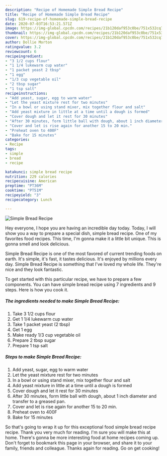 ```yaml
---
description: "Recipe of Homemade Simple Bread Recipe"
title: "Recipe of Homemade Simple Bread Recipe"
slug: 619-recipe-of-homemade-simple-bread-recipe
date: 2020-07-03T16:53:21.571Z
image: https://img-global.cpcdn.com/recipes/21b120daf953c0be/751x532cq70/simple-bread-recipe-recipe-main-photo.jpg
thumbnail: https://img-global.cpcdn.com/recipes/21b120daf953c0be/751x532cq70/simple-bread-recipe-recipe-main-photo.jpg
cover: https://img-global.cpcdn.com/recipes/21b120daf953c0be/751x532cq70/simple-bread-recipe-recipe-main-photo.jpg
author: Dollie Morton
ratingvalue: 3.2
reviewcount: 6
recipeingredient:
- "3 1/2 cups flour"
- "1 1/4 lukewarm cup water"
- "1 packet yeast 2 tbsp"
- "1 egg"
- "1/3 cup vegetable oil"
- "2 tbsp sugar"
- "1 tsp salt"
recipeinstructions:
- "Add yeast, sugar, egg to warm water"
- "Let the yeast mixture rest for two minutes"
- "In a bowl or using stand mixer, mix together flour and salt"
- "Add yeast mixture in little at a time until a dough is formed"
- "Cover dough and let it rest for 30 minutes"
- "After 30 minutes, form little ball with dough, about 1 inch diameter and transfer to a greased pan."
- "Cover and let is rise again for another 15 to 20 min."
- "Preheat oven to 400F"
- "Bake for 15 minutes"
categories:
- Recipe
tags:
- simple
- bread
- recipe

katakunci: simple bread recipe 
nutrition: 229 calories
recipecuisine: American
preptime: "PT36M"
cooktime: "PT51M"
recipeyield: "3"
recipecategory: Lunch

---
```



![Simple Bread Recipe](https://img-global.cpcdn.com/recipes/21b120daf953c0be/751x532cq70/simple-bread-recipe-recipe-main-photo.jpg)

Hey everyone, I hope you are having an incredible day today. Today, I will show you a way to prepare a special dish, simple bread recipe. One of my favorites food recipes. This time, I'm gonna make it a little bit unique. This is gonna smell and look delicious.



Simple Bread Recipe is one of the most favored of current trending foods on earth. It's simple, it's fast, it tastes delicious. It's enjoyed by millions every day. Simple Bread Recipe is something that I've loved my whole life. They're nice and they look fantastic.


To get started with this particular recipe, we have to prepare a few components. You can have simple bread recipe using 7 ingredients and 9 steps. Here is how you cook it.

<!--inarticleads1-->

##### The ingredients needed to make Simple Bread Recipe:

1. Take 3 1/2 cups flour
1. Get 1 1/4 lukewarm cup water
1. Take 1 packet yeast (2 tbsp)
1. Get 1 egg
1. Make ready 1/3 cup vegetable oil
1. Prepare 2 tbsp sugar
1. Prepare 1 tsp salt




<!--inarticleads2-->

##### Steps to make Simple Bread Recipe:

1. Add yeast, sugar, egg to warm water
1. Let the yeast mixture rest for two minutes
1. In a bowl or using stand mixer, mix together flour and salt
1. Add yeast mixture in little at a time until a dough is formed
1. Cover dough and let it rest for 30 minutes
1. After 30 minutes, form little ball with dough, about 1 inch diameter and transfer to a greased pan.
1. Cover and let is rise again for another 15 to 20 min.
1. Preheat oven to 400F
1. Bake for 15 minutes




So that's going to wrap it up for this exceptional food simple bread recipe recipe. Thank you very much for reading. I'm sure you will make this at home. There's gonna be more interesting food at home recipes coming up. Don't forget to bookmark this page in your browser, and share it to your family, friends and colleague. Thanks again for reading. Go on get cooking!
